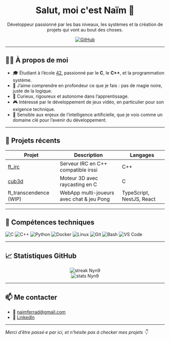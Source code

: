 <h1 align="center">Salut, moi c'est Naïm 👋</h1>
<p align="center">
  Développeur passionné par les bas niveaux, les systèmes et la création de projets qui vont au bout des choses.
</p>

<p align="center">
  <a href="https://github.com/Nyn9"><img src="https://img.shields.io/github/followers/Nyn9?label=GitHub&style=social" alt="GitHub" /></a>
</p>

---

## 👨‍💻 À propos de moi

- 🎓 Étudiant à l’école [42](https://42.fr), passionné par le **C**, le **C++**, et la programmation système.  
- 🧠 J’aime comprendre en profondeur ce que je fais : pas de magie noire, juste de la logique.  
- 🧩 Curieux, rigoureux et autonome dans l’apprentissage.  
- 🎮 Intéressé par le développement de jeux vidéo, en particulier pour son exigence technique.  
- 🤖 Sensible aux enjeux de l’intelligence artificielle, que je vois comme un domaine clé pour l’avenir du développement.

---

## 💼 Projets récents

| Projet | Description | Langages |
|--------|-------------|----------|
| [ft_irc](https://github.com/Nyn9/IRC.git) | Serveur IRC en C++ compatible irssi | C++ |
| [cub3d](https://github.com/Nyn9/Cub3d.git) | Moteur 3D avec raycasting en C | C |
| ft_transcendence (WIP) | WebApp multi-joueurs avec chat & jeu Pong | TypeScript, NestJS, React |

---

## 🧰 Compétences techniques

![C](https://img.shields.io/badge/-C-333?style=for-the-badge&logo=c&logoColor=white)
![C++](https://img.shields.io/badge/-C++-00599C?style=for-the-badge&logo=cplusplus&logoColor=white)
![Python](https://img.shields.io/badge/-Python-3776AB?style=for-the-badge&logo=python&logoColor=white)
![Docker](https://img.shields.io/badge/-Docker-2496ED?style=for-the-badge&logo=docker&logoColor=white)
![Linux](https://img.shields.io/badge/-Linux-333?style=for-the-badge&logo=linux)
![Git](https://img.shields.io/badge/-Git-F05032?style=for-the-badge&logo=git&logoColor=white)
![Bash](https://img.shields.io/badge/-Bash-4EAA25?style=for-the-badge&logo=gnu-bash&logoColor=white)
![VS Code](https://img.shields.io/badge/-VSCode-007ACC?style=for-the-badge&logo=visual-studio-code)

---

## 📈 Statistiques GitHub

<p align="center">
  <img src="https://github-readme-stats.vercel.app/api/top-langs/?username=Nyn9&layout=compact&langs_count=6&theme=tokyonight" alt="streak Nyn9" />
  <br>
  <img src="https://github-readme-stats.vercel.app/api?username=Nyn9&show_icons=true&theme=tokyonight" alt="stats Nyn9" />
<!--   <img src="https://github-readme-streak-stats.herokuapp.com?user=Nyn9&theme=tokyonight&date_format=j%20M%5B%20Y%5D" alt="streak Nyn9" /> -->
</p>

---

## 📫 Me contacter

- 📧 [naimferrad@gmail.com](mailto:naimferrad@gmail.com)
- 💼 [LinkedIn](https://www.linkedin.com/in/na%C3%AFm-ferrad-17680a2a1/)

---

*Merci d’être passé·e par ici, et n’hésite pas à checker mes projets 👇*
